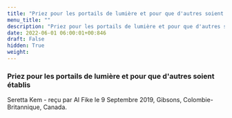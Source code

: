 ```yaml
---
title: "Priez pour les portails de lumière et pour que d'autres soient établis"
menu_title: ""
description: "Priez pour les portails de lumière et pour que d'autres soient établis"
date: 2022-06-01 06:00:01+00:846
draft: False
hidden: True
weight:
---
```

### Priez pour les portails de lumière et pour que d'autres soient établis

Seretta Kem - reçu par Al Fike le 9 Septembre 2019, Gibsons, Colombie-Britannique, Canada.



